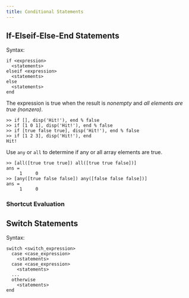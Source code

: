 ```yaml
---
title: Conditional Statements
---
```

## If-Elseif-Else-End Statements

Syntax:

~~~
if <expression>
  <statements>
elseif <expression>
  <statements>
else
  <statements>
end
~~~

The expression is true when the result is *nonempty* and *all elements are true (nonzero)*.

~~~
>> if [], disp('Hit!'), end % false
>> if [1 0 1], disp('Hit!'), end % false
>> if [true false true], disp('Hit!'), end % false
>> if [1 2 3], disp('Hit!'), end
Hit!
~~~

Use `any` or `all` to determine if any or all array elements are true.

~~~
>> [all([true true true]) all([true true false])]
ans =
     1     0
>> [any([true false false]) any([false false false])]
ans =
     1     0
~~~

### Shortcut Evaluation

## Switch Statements

Syntax:

~~~
switch <switch_expression>
  case <case_expression>
    <statements>
  case <case_expression>
    <statements>
  ...
  otherwise
    <statements>
end
~~~
